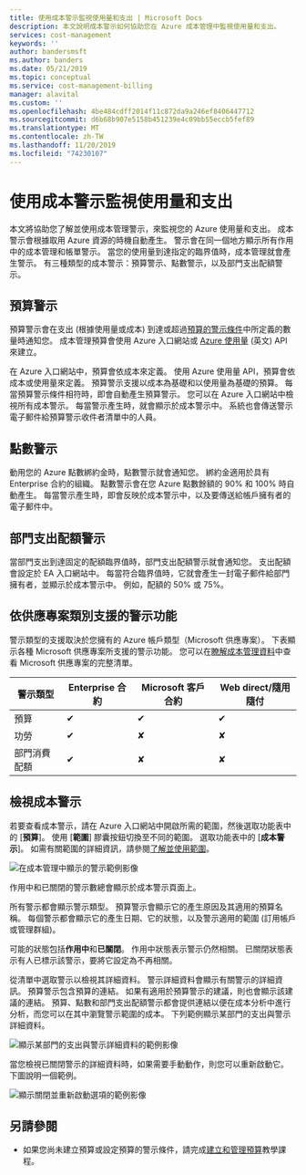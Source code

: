 ```yaml
---
title: 使用成本警示監視使用量和支出 | Microsoft Docs
description: 本文說明成本警示如何協助您在 Azure 成本管理中監視使用量和支出。
services: cost-management
keywords: ''
author: bandersmsft
ms.author: banders
ms.date: 05/21/2019
ms.topic: conceptual
ms.service: cost-management-billing
manager: alavital
ms.custom: ''
ms.openlocfilehash: 4be484cdff2014f11c872da9a246ef8406447712
ms.sourcegitcommit: d6b68b907e5158b451239e4c09bb55eccb5fef89
ms.translationtype: MT
ms.contentlocale: zh-TW
ms.lasthandoff: 11/20/2019
ms.locfileid: "74230107"
---
```

# <a name="use-cost-alerts-to-monitor-usage-and-spending"></a>使用成本警示監視使用量和支出

本文將協助您了解並使用成本管理警示，來監視您的 Azure 使用量和支出。 成本警示會根據取用 Azure 資源的時機自動產生。 警示會在同一個地方顯示所有作用中的成本管理和帳單警示。 當您的使用量到達指定的臨界值時，成本管理就會產生警示。 有三種類型的成本警示：預算警示、點數警示，以及部門支出配額警示。

## <a name="budget-alerts"></a>預算警示

預算警示會在支出 (根據使用量或成本) 到達或超過[預算的警示條件](tutorial-acm-create-budgets.md)中所定義的數量時通知您。 成本管理預算會使用 Azure 入口網站或 [Azure 使用量](https://docs.microsoft.com/rest/api/consumption) \(英文\) API 來建立。

在 Azure 入口網站中，預算會依成本來定義。 使用 Azure 使用量 API，預算會依成本或使用量來定義。 預算警示支援以成本為基礎和以使用量為基礎的預算。 每當預算警示條件相符時，即會自動產生預算警示。 您可以在 Azure 入口網站中檢視所有成本警示。 每當警示產生時，就會顯示於成本警示中。 系統也會傳送警示電子郵件給預算警示收件者清單中的人員。

## <a name="credit-alerts"></a>點數警示

動用您的 Azure 點數綁約金時，點數警示就會通知您。 綁約金適用於具有 Enterprise 合約的組織。 點數警示會在您 Azure 點數餘額的 90% 和 100% 時自動產生。 每當警示產生時，即會反映於成本警示中，以及要傳送給帳戶擁有者的電子郵件中。

## <a name="department-spending-quota-alerts"></a>部門支出配額警示

當部門支出到達固定的配額臨界值時，部門支出配額警示就會通知您。 支出配額會設定於 EA 入口網站中。 每當符合臨界值時，它就會產生一封電子郵件給部門擁有者，並顯示於成本警示中。 例如，配額的 50% 或 75%。

## <a name="supported-alert-features-by-offer-categories"></a>依供應專案類別支援的警示功能

警示類型的支援取決於您擁有的 Azure 帳戶類型（Microsoft 供應專案）。 下表顯示各種 Microsoft 供應專案所支援的警示功能。 您可以在[瞭解成本管理資料](understand-cost-mgt-data.md)中查看 Microsoft 供應專案的完整清單。

| 警示類型 | Enterprise 合約 | Microsoft 客戶合約 | Web direct/隨用隨付 |
|---|---|---|---|
| 預算 | ✔ | ✔ | ✔ |
| 功勞 | ✔ |✘ | ✘ |
| 部門消費配額 | ✔ | ✘ | ✘ |



## <a name="view-cost-alerts"></a>檢視成本警示

若要查看成本警示，請在 Azure 入口網站中開啟所需的範圍，然後選取功能表中的 [**預算**]。 使用 [**範圍**] 膠囊按鈕切換至不同的範圍。 選取功能表中的 [**成本警示**]。 如需有關範圍的詳細資訊，請參閱[了解並使用範圍](understand-work-scopes.md)。

![在成本管理中顯示的警示範例影像](./media/cost-mgt-alerts-monitor-usage-spending/budget-alerts-fullscreen.png)

作用中和已關閉的警示數總會顯示於成本警示頁面上。

所有警示都會顯示警示類型。 預算警示會顯示它的產生原因及其適用的預算名稱。 每個警示都會顯示它的產生日期、它的狀態，以及警示適用的範圍 (訂用帳戶或管理群組)。

可能的狀態包括**作用中**和**已關閉**。 作用中狀態表示警示仍然相關。 已關閉狀態表示有人已標示該警示，要將它設定為不再相關。

從清單中選取警示以檢視其詳細資料。 警示詳細資料會顯示有關警示的詳細資訊。 預算警示包含預算的連結。 如果有適用於預算警示的建議，則也會顯示該建議的連結。 預算、點數和部門支出配額警示都會提供連結以便在成本分析中進行分析，而您可以在其中瀏覽警示範圍的成本。 下列範例顯示某部門的支出與警示詳細資料。

![顯示某部門的支出與警示詳細資料的範例影像](./media/cost-mgt-alerts-monitor-usage-spending/dept-spending-selected-with-credits.png)

當您檢視已關閉警示的詳細資料時，如果需要手動動作，則您可以重新啟動它。 下圖說明一個範例。

![顯示關閉並重新啟動選項的範例影像](./media/cost-mgt-alerts-monitor-usage-spending/Dismiss-reactivate-options.png)

## <a name="see-also"></a>另請參閱

- 如果您尚未建立預算或設定預算的警示條件，請完成[建立和管理預算](tutorial-acm-create-budgets.md)教學課程。

